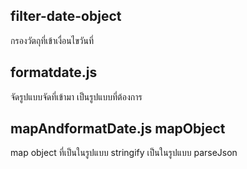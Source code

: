 ## filter-date-object

กรองวัตถุที่เข้าเงื่อนไขวันที่

## formatdate.js

จัดรูปแบบจัดที่เข้ามา เป็นรูปแบบที่ต้องการ

## mapAndformatDate.js mapObject

map object ที่เป็นในรูปแบบ stringify เป็นในรูปแบบ parseJson
